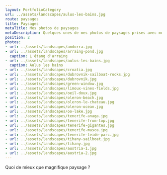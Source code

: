 ```yaml
---
layout: PortfolioCategory
url: ../assets/landscapes/aulus-les-bains.jpg
route: paysages
title: Paysages
metaTitle: Mes photos de paysages
metaDescription: Quelques unes de mes photos de paysages prises avec mon Sony alpha 6000
position: 2
photos:
- url: ../assets/landscapes/andorra.jpg
- url: ../assets/landscapes/arraing-pond.jpg
  caption: L'étang d'arraing
- url: ../assets/landscapes/aulus-les-bains.jpg
  caption: Aulus les bains
- url: ../assets/landscapes/croatia.jpg
- url: ../assets/landscapes/dubrovnik-sailboat-rocks.jpg
- url: ../assets/landscapes/dubrovnik.jpg
- url: ../assets/landscapes/green-window.jpg
- url: ../assets/landscapes/limoux-vines-fields.jpg
- url: ../assets/landscapes/oeil-doux.jpg
- url: ../assets/landscapes/oleron-beach.jpg
- url: ../assets/landscapes/oleron-le-chateau.jpg
- url: ../assets/landscapes/oleron-ocean.jpg
- url: ../assets/landscapes/oo-lake.jpg
- url: ../assets/landscapes/tenerife-anaga.jpg
- url: ../assets/landscapes/tenerife-from-top.jpg
- url: ../assets/landscapes/tenerife-gigantes.jpg
- url: ../assets/landscapes/tenerife-masca.jpg
- url: ../assets/landscapes/tenerife-teide-parc.jpg
- url: ../assets/landscapes/tihany-sailboat.jpg
- url: ../assets/landscapes/tihany.jpg
- url: ../assets/landscapes/austria-1.jpg
- url: ../assets/landscapes/austria-2.jpg
---
```


Quoi de mieux que magnifique paysage ?

